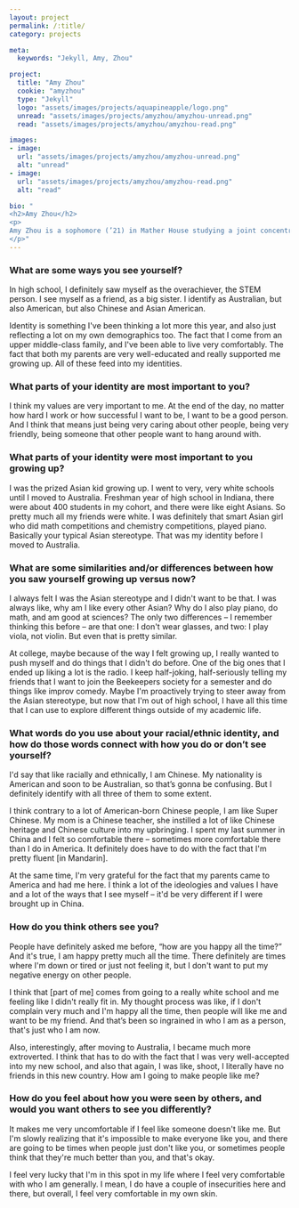 ```yaml
---
layout: project
permalink: /:title/
category: projects

meta:
  keywords: "Jekyll, Amy, Zhou"

project:
  title: "Amy Zhou"
  cookie: "amyzhou"
  type: "Jekyll"
  logo: "assets/images/projects/aquapineapple/logo.png"
  unread: "assets/images/projects/amyzhou/amyzhou-unread.png"
  read: "assets/images/projects/amyzhou/amyzhou-read.png"

images:
- image:
  url: "assets/images/projects/amyzhou/amyzhou-unread.png"
  alt: "unread"
- image:
  url: "assets/images/projects/amyzhou/amyzhou-read.png"
  alt: "read"

bio: "
<h2>Amy Zhou</h2>
<p>
Amy Zhou is a sophomore (’21) in Mather House studying a joint concentration in Computer Science and Women and Gender Studies. Amy grew up primarily in Indiana, but attended high school in Gold Coast, Australia. On campus, Amy is a part of the classical department and Ad board at the Harvard Radio Station (WHRB), plays viola in the Bach Society Orchestra, and helps organize WECode, the women in computer science conference.
</p>"
---
```


<h3>What are some ways you see yourself?</h3>
<p>
In high school, I definitely saw myself as the overachiever, the STEM person. I see myself as a friend, as a big sister. I identify as Australian, but also American, but also Chinese and Asian American.
</p><p>
Identity is something I've been thinking a lot more this year, and also just reflecting a lot on my own demographics too. The fact that I come from an upper middle-class family, and I've been able to live very comfortably. The fact that both my parents are very well-educated and really supported me growing up. All of these feed into my identities.
</p>

<h3>What parts of your identity are most important to you?</h3>
<p>
I think my values are very important to me. At the end of the day, no matter how hard I work or how successful I want to be, I want to be a good person. And I think that means just being very caring about other people, being very friendly, being someone that other people want to hang around with.
</p>

<h3>What parts of your identity were most important to you growing up?</h3>
<p>
I was the prized Asian kid growing up. I went to very, very white schools until I moved to Australia. Freshman year of high school in Indiana, there were about 400 students in my cohort, and there were like eight Asians. So pretty much all my friends were white. I was definitely that smart Asian girl who did math competitions and chemistry competitions, played piano. Basically your typical Asian stereotype. That was my identity before I moved to Australia.
</p>

<h3>What are some similarities and/or differences between how you saw yourself growing up versus now?</h3>
<p>
I always felt I was the Asian stereotype and I didn't want to be that. I was always like, why am I like every other Asian? Why do I also play piano, do math, and am good at sciences? The only two differences – I remember thinking this before – are that one: I don't wear glasses, and two: I play viola, not violin. But even that is pretty similar.
</p><p>
At college, maybe because of the way I felt growing up, I really wanted to push myself and do things that I didn't do before. One of the big ones that I ended up liking a lot is the radio. I keep half-joking, half-seriously telling my friends that I want to join the Beekeepers society for a semester and do things like improv comedy. Maybe I'm proactively trying to steer away from the Asian stereotype, but now that I'm out of high school, I have all this time that I can use to explore different things outside of my academic life.
</p>

<h3>What words do you use about your racial/ethnic identity, and how do those words connect with how you do or don’t see yourself?</h3>
<p>
I'd say that like racially and ethnically, I am Chinese. My nationality is American and soon to be Australian, so that’s gonna be confusing. But I definitely identify with all three of them to some extent.
</p><p>
I think contrary to a lot of American-born Chinese people, I am like Super Chinese. My mom is a Chinese teacher, she instilled a lot of like Chinese heritage and Chinese culture into my upbringing. I spent my last summer in China and I felt so comfortable there – sometimes more comfortable there than I do in America. It definitely does have to do with the fact that I'm pretty fluent [in Mandarin].
</p><p>
At the same time, I'm very grateful for the fact that my parents came to America and had me here. I think a lot of the ideologies and values I have and a lot of the ways that I see myself – it'd be very different if I were brought up in China.
</p><p>

<h3>How do you think others see you?</h3>
<p>
People have definitely asked me before, “how are you happy all the time?” And it's true, I am happy pretty much all the time. There definitely are times where I'm down or tired or just not feeling it, but I don't want to put my negative energy on other people.
</p><p>
I think that [part of me] comes from going to a really white school and me feeling like I didn't really fit in. My thought process was like, if I don't complain very much and I'm happy all the time, then people will like me and want to be my friend. And that’s been so ingrained in who I am as a person, that's just who I am now.
</p><p>
Also, interestingly, after moving to Australia, I became much more extroverted. I think that has to do with the fact that I was very well-accepted into my new school, and also that again, I was like, shoot, I literally have no friends in this new country. How am I going to make people like me?
</p>

<h3>How do you feel about how you were seen by others, and would you want others to see you differently?</h3>
<p>
It makes me very uncomfortable if I feel like someone doesn't like me. But I'm slowly realizing that it's impossible to make everyone like you, and there are going to be times when people just don't like you, or sometimes people think that they're much better than you, and that's okay.
</p><p>
I feel very lucky that I'm in this spot in my life where I feel very comfortable with who I am generally. I mean, I do have a couple of insecurities here and there, but overall, I feel very comfortable in my own skin.
</p>
